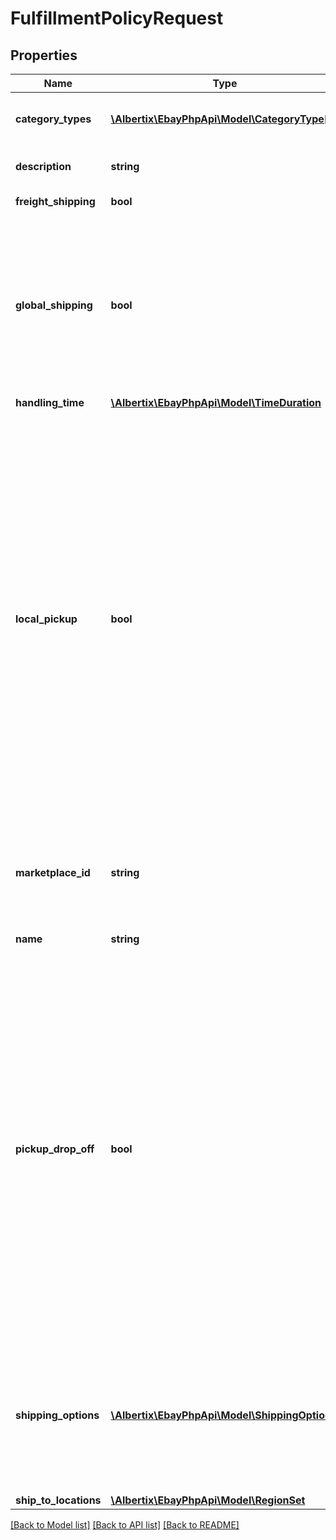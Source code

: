 # FulfillmentPolicyRequest

## Properties
Name | Type | Description | Notes
------------ | ------------- | ------------- | -------------
**category_types** | [**\Albertix\EbayPhpApi\Model\CategoryType[]**](CategoryType.md) | The CategoryTypeEnum value to which this policy applies. Used to discern accounts that sell motor vehicles from those that don&#39;t. (Currently, each policy can be set to only one categoryTypes value at a time.) | [optional] 
**description** | **string** | An optional seller-defined description of the fulfillment policy for internal use (this value is not displayed to end users). Max length: 250 | [optional] 
**freight_shipping** | **bool** | If set to true, the seller offers freight shipping. Default: false | [optional] 
**global_shipping** | **bool** | If set to true, the seller has opted-in to the eBay Global Shipping Program and that they use that service for their international shipments. Setting this value automatically sets the international shipping service for the policy to International Priority Shipping and the buyer does not need to set any other shipping services for their INTERNATIONAL shipping options (unless they sell items not covered by the Global Shipping Program). If this value is set to false, the seller is responsible for manually specifying the international shipping services, as described in Setting up worldwide shipping. To opt-in to the Global Shipping Program, log in to eBay and navigate to My Account &amp;gt; Site Preferences &amp;gt; Shipping preferences. Default: false | [optional] 
**handling_time** | [**\Albertix\EbayPhpApi\Model\TimeDuration**](TimeDuration.md) |  | [optional] 
**local_pickup** | **bool** | If set to true, the seller offers local pickup of their items. Local pickup is supported by the Inventory API, and it can be used with Add/Revise/Relist calls. To enable local pickup, a seller (1) must be eligible for local pickup and (2) must set this boolean field to &#39;true&#39;. Currently, local pickup is available to only large retail merchants and can be applied to only multiple-quantity, fixed-price listings. In addition to setting this field, the merchant must also do the following to enable the &amp;quot;Local Pickup&amp;quot; option on a multiple-quantity, fixed-price listing: Have inventory for the product at one or more physical stores tied to the merchant&#39;s account. Sellers can use the createInventoryLocaion method in the Inventory API to associate physical stores to their account and they can then can add inventory to specific store locations. Include the seller-defined SKU value of the product(s) in the request. For single-variation listings, the SKU value is specified in the Item.SKU field and for multiple-variation listings, the SKU value(s) are specified in the Item.Variations.Variation.SKU field(s). Set an immediate payment requirement on the item. The immediate payment feature requires the seller to: Include only one paymentMethods field in the payment policy and set its value to PAYPAL. Include a valid PayPal contact in the recipientAccountReference.referenceId field of the payment policy. Have a valid store location with a complete street address. When a seller is successful at listing an item with the In-Store Pickup feature enabled, prospective buyers within a reasonable distance (25 miles or so) from one of the seller&#39;s stores (that has stock available) will see the &amp;quot;Available for In-Store Pickup&amp;quot; option on the listing, along with information on the closest store that has the item.Default: false | [optional] 
**marketplace_id** | **string** | The ID of the eBay marketplace to which this fulfillment policy applies. If this value is not specified, value defaults to the seller&#39;s eBay registration site. For implementation help, refer to &lt;a href&#x3D;&#39;https://developer.ebay.com/devzone/rest/api-ref/account/types/MarketplaceIdEnum.html&#39;&gt;eBay API documentation&lt;/a&gt; | [optional] 
**name** | **string** | A user-defined name for this fulfillment policy. Names must be unique for policies assigned to the same marketplace. Max length: 64 | [optional] 
**pickup_drop_off** | **bool** | If set to true, the seller offers the &amp;quot;Click and Collect&amp;quot; feature. Click and Collect is supported by the Inventory API, and it can be used with Add/Revise/Relist calls. To enable &amp;quot;Click and Collect&amp;quot;, a seller (1) must be eligible for Click and Collect and (2) must set this boolean field to &#39;true&#39;. Currently, Click and Collect is available to only large retail merchants selling in the eBay AU and UK marketplaces. In addition to setting this field, the merchant must also do the following to enable the &amp;quot;Click and Collect&amp;quot; option on a listing: Have inventory for the product at one or more physical stores tied to the merchant&#39;s account. Sellers can use the createInventoryLocaion method in the Inventory API to associate physical stores to their account and they can then can add inventory to specific store locations. Set an immediate payment requirement on the item. The immediate payment feature requires the seller to: Set the immediatePay flag in the payment policy to &#39;true&#39;. Include only one paymentMethods field in the payment policy and set its value to PAYPAL. Include a valid PayPal contact in the recipientAccountReference.referenceId field of the payment policy. Have a valid store location with a complete street address. When a UK merchant successfully lists an item with Click and Collect, prospective buyers within a reasonable distance from one of the merchant&#39;s stores (that has stock available) will see the &amp;quot;Available for Click and Collect&amp;quot; option on the listing, along with information on the closest store that has the item.Default: false | [optional] 
**shipping_options** | [**\Albertix\EbayPhpApi\Model\ShippingOption[]**](ShippingOption.md) | A list that defines the seller&#39;s shipping configurations for DOMESTIC and INTERNATIONAL order shipments. shippingOptions is a list with a single element if the seller ships to only domestic locations. If the seller also ships internationally, the list contains a second element that defines their international shipping options. Shipping options configure the high-level shipping settings that apply to orders, such as flat-rate or calculated shipping, any rate tables the seller wants to associate with the shipping services, plus other details (such as the shippingServices offered for domestic or international shipments). | [optional] 
**ship_to_locations** | [**\Albertix\EbayPhpApi\Model\RegionSet**](RegionSet.md) |  | [optional] 

[[Back to Model list]](../README.md#documentation-for-models) [[Back to API list]](../README.md#documentation-for-api-endpoints) [[Back to README]](../README.md)



